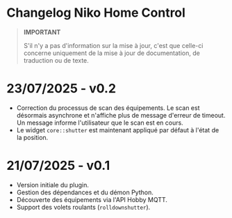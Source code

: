 # Changelog Niko Home Control

>**IMPORTANT**
>
>S'il n'y a pas d'information sur la mise à jour, c'est que celle-ci concerne uniquement de la mise à jour de documentation, de traduction ou de texte.

# 23/07/2025 - v0.2
- Correction du processus de scan des équipements. Le scan est désormais asynchrone et n'affiche plus de message d'erreur de timeout. Un message informe l'utilisateur que le scan est en cours. 
- Le widget `core::shutter` est maintenant appliqué par défaut à l'état de la position.

# 21/07/2025 - v0.1
- Version initiale du plugin.
- Gestion des dépendances et du démon Python.
- Découverte des équipements via l'API Hobby MQTT.
- Support des volets roulants (`rolldownshutter`).
